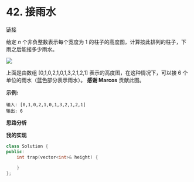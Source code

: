 # 42. 接雨水

[链接](https://leetcode-cn.com/problems/trapping-rain-water/description/)

给定 *n* 个非负整数表示每个宽度为 1 的柱子的高度图，计算按此排列的柱子，下雨之后能接多少雨水。

![](https://leetcode-cn.com/static/images/problemset/rainwatertrap.png)

上面是由数组 [0,1,0,2,1,0,1,3,2,1,2,1] 表示的高度图，在这种情况下，可以接 6 个单位的雨水（蓝色部分表示雨水）。 **感谢 Marcos** 贡献此图。

**示例:**

```
输入: [0,1,0,2,1,0,1,3,2,1,2,1]
输出: 6
```

**思路分析**

**我的实现**

```c++
class Solution {
public:
    int trap(vector<int>& height) {
        
    }
};
```

